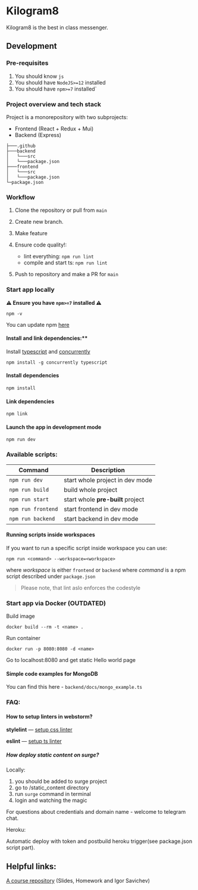 # Kilogram8

Kilogram8 is the best in class messenger. 

## Development

### Pre-requisites

1. You should know `js`
2. You should have `NodeJS>=12` installed 
3. You should have `npm>=7` installed` 


### Project overview and tech stack

Project is a monorepository with two subprojects:

* Frontend (React + Redux + Mui)
* Backend (Express)

```
├───.github
├───backend
│   └───src
│   └───package.json
├───frontend
│   └───src
│   └───package.json
└─package.json
```

### Workflow

1. Clone the repository or pull from `main`
2. Create new branch.
3. Make feature
4. Ensure code quality!:
   * lint everything: `npm run lint`
   * compile and start ts: `npm run lint`
      
5. Push to repository and make a PR for `main`


### Start app locally

**⚠️ Ensure you have `npm>=7` installed ⚠️**

`npm -v`

You can update npm [here](https://docs.npmjs.com/try-the-latest-stable-version-of-npm)

#### Install and link dependencies:**

Install [typescript](https://www.typescriptlang.org/) and [concurrently](https://github.com/kimmobrunfeldt/concurrently#readme)

`npm install -g concurrently typescript`

#### Install dependencies

`npm install`

#### Link dependencies

`npm link`

#### Launch the app in development mode

`npm run dev`


### Available scripts:

| Command | Description |
| --- | --- |
| `npm run dev` | start whole project in dev mode |
| `npm run build`| build whole project |
| `npm run start` | start whole **pre-built** project |
| `npm run frontend`| start frontend in dev mode|
| `npm run backend` | start backend in dev mode |

#### Running scripts inside workspaces

If you want to run a specific script inside workspace you can use:

`npm run <command> --workspace=<workspace>`

where _workspace_ is either `frontend` or `backend`
where _command_ is a npm script described under <workspace> `package.json`

> Please note, that lint aslo enforces the codestyle


### Start app via Docker (OUTDATED)

Build image

`docker build --rm -t <name> .`

Run container

`docker run -p 8080:8080 -d <name>`

Go to localhost:8080 and get static Hello world page

#### Simple code examples for  MongoDB

You can find this here - `backend/docs/mongo_example.ts`

### FAQ:

#### How to setup linters in webstorm?

**stylelint** — [setup css linter](https://www.jetbrains.com/help/webstorm/using-stylelint-code-quality-tool.html)

**eslint** — [setup ts linter](https://www.jetbrains.com/help/webstorm/eslint.html#ws_js_linters_eslint_install)

##### How deploy static content on surge?

Locally:
1. you should be added to surge project
2. go to /static_content directory
3. run `surge` command in terminal
4. login and watching the magic

For questions about credentials and domain name - welcome to telegram chat.

Heroku: 

Automatic deploy with token and postbuild heroku trigger(see package.json script part).

## Helpful links:

[A course repository](https://github.com/urfu-2020/slides) (Slides, Homework and Igor Savichev) 
